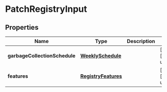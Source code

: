 # PatchRegistryInput

## Properties
| Name | Type | Description | Notes |
| ------------ | ------------- | ------------- | ------------- |
| **garbageCollectionSchedule** | [**WeeklySchedule**](WeeklySchedule.md) |  | [optional] [default to undefined] |
| **features** | [**RegistryFeatures**](RegistryFeatures.md) |  | [optional] [default to undefined] |


